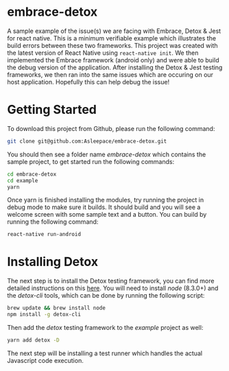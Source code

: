 # embrace-detox
A sample example of the issue(s) we are facing with Embrace, Detox & Jest for react native. This is a minimum verifiable example which illustrates the build errors between these two frameworks. This project was created with the latest version of React Native using `react-native init`. We then implemented the Embrace framework (android only) and were able to build the debug version of the application. After installing the Detox & Jest testing frameworks, we then ran into the same issues which are occuring on our host application. Hopefully this can help debug the issue!

# Getting Started

To download this project from Github, please run the following command:

```bash
git clone git@github.com:Asleepace/embrace-detox.git
```

You should then see a folder name *embrace-detox* which contains the sample project, to get started run the following commands:

 ```bash
 cd embrace-detox
 cd example
yarn
```

Once yarn is finished installing the modules, try running the project in debug mode to make sure it builds. It should build and you will see a welcome screen with some sample text and a button. You can build by running the following command:

```bash
react-native run-android
```

# Installing Detox

The next step is to install the Detox testing framework, you can find more detailed instructions on this [here](https://github.com/wix/Detox/blob/master/docs/Introduction.GettingStarted.md). You will need to install *node* (8.3.0+) and the *detox-cli* tools, which can be done by running the following script:

```bash
brew update && brew install node
npm install -g detox-cli
```

Then add the *detox* testing framework to the *example* project as well:

```bash
yarn add detox -D
```

The next step will be installing a test runner which handles the actual Javascript code execution.

